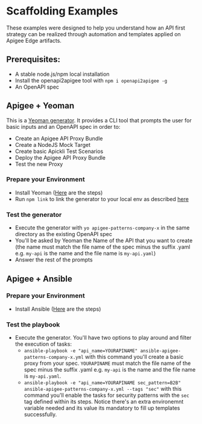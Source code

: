 # Scaffolding Examples

These examples were designed to help you understand how an API first strategy can be realized through automation and templates applied on Apigee Edge artifacts.

## Prerequisites:
 * A stable node.js/npm local installation
 * Install the openapi2apigee tool with `npm i openapi2apigee -g`
 * An OpenAPI spec

## Apigee + Yeoman

This is a [Yeoman generator](https://www.npmjs.com/package/yeoman-generator). It provides a CLI tool that prompts the user for basic inputs and an OpenAPI spec in order to:
 * Create an Apigee API Proxy Bundle
 * Create a NodeJS Mock Target
 * Create basic Apickli Test Scenarios
 * Deploy the Apigee API Proxy Bundle
 * Test the new Proxy

### Prepare your Environment
 * Install Yeoman ([Here](http://yeoman.io/learning/) are the steps)
 * Run `npm link` to link the generator to your local env as described [here](http://yeoman.io/authoring/index.html)

### Test the generator
 * Execute the generator with `yo apigee-patterns-company-x` in the same directory as the existing OpenAPI spec
 * You'll be asked by Yeoman the Name of the API that you want to create (the name must match the file name of the spec minus the suffix .yaml e.g. `my-api` is the name and the file name is `my-api.yaml`)
 * Answer the rest of the prompts 

## Apigee + Ansible
### Prepare your Environment
 * Install Ansible ([Here](http://docs.ansible.com/ansible/latest/installation_guide/intro_installation.html) are the steps)

### Test the playbook
 * Execute the generator. You'll have two options to play around and filter the execution of tasks:
   * `ansible-playbook -e "api_name=YOURAPINAME" ansible-apigee-patterns-company-x.yml` with this command you'll create a basic proxy from your spec. `YOURAPINAME` must match the file name of the spec minus the suffix .yaml e.g. `my-api` is the name and the file name is `my-api.yaml`.
   * `ansible-playbook -e "api_name=YOURAPINAME sec_pattern=B2B" ansible-apigee-patterns-company-x.yml --tags "sec"` with this command you'll enable the tasks for security patterns with the `sec` tag defined within its steps. Notice there's an extra environemnt variable needed and its value its mandatory to fill up templates successfully. 